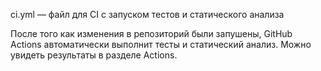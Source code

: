 ci.yml — файл для CI с запуском тестов и статического анализа

После того как изменения в репозиторий были запушены, GitHub Actions автоматически выполнит тесты и статический анализ. Можно увидеть результаты в разделе Actions.
